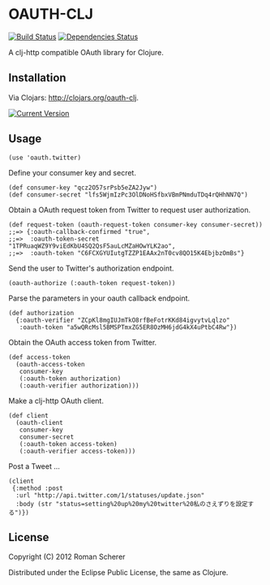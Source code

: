 # OAUTH-CLJ
  [![Build Status](https://travis-ci.org/r0man/oauth-clj.png)](https://travis-ci.org/r0man/oauth-clj)
  [![Dependencies Status](http://jarkeeper.com/r0man/oauth-clj/status.png)](http://jarkeeper.com/r0man/oauth-clj)

A clj-http compatible OAuth library for Clojure.

## Installation

Via Clojars: http://clojars.org/oauth-clj.

[![Current Version](https://clojars.org/oauth-clj/latest-version.svg)](https://clojars.org/oauth-clj)

## Usage

    (use 'oauth.twitter)

Define your consumer key and secret.

    (def consumer-key "qcz2O57srPsb5eZA2Jyw")
    (def consumer-secret "lfs5WjmIzPc3OlDNoHSfbxVBmPNmduTDq4rQHhNN7Q")

Obtain a OAuth request token from Twitter to request user authorization.

    (def request-token (oauth-request-token consumer-key consumer-secret))
    ;;=> {:oauth-callback-confirmed "true",
    ;;=>  :oauth-token-secret "1TPRuaqWZ9Y9viEdKbU4SQ2QsF5auLcMZaHOwYLK2ao",
    ;;=>  :oauth-token "C6FCXGYUIutgTZZP1EAAx2nT0cv8QO15K4EbjbzOmBs"}

Send the user to Twitter's authorization endpoint.

    (oauth-authorize (:oauth-token request-token))

Parse the parameters in your oauth callback endpoint.

    (def authorization
      {:oauth-verifier "ZCpKl8mgIUJmTkO8rfBeFotrKKd84igvytvLqlzo"
       :oauth-token "a5wQRcMsl5BMSPTmxZG5ER8OzMH6jdG4kX4uPtbC4Rw"})

Obtain the OAuth access token from Twitter.

    (def access-token
      (oauth-access-token
       consumer-key
       (:oauth-token authorization)
       (:oauth-verifier authorization)))

Make a clj-http OAuth client.

    (def client
      (oauth-client
       consumer-key
       consumer-secret
       (:oauth-token access-token)
       (:oauth-verifier access-token)))

Post a Tweet ...

    (client
     {:method :post
      :url "http://api.twitter.com/1/statuses/update.json"
      :body (str "status=setting%20up%20my%20twitter%20私のさえずりを設定する")})

## License

Copyright (C) 2012 Roman Scherer

Distributed under the Eclipse Public License, the same as Clojure.
